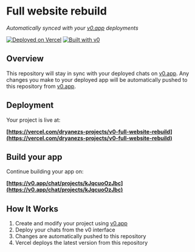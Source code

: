 # Full website rebuild

*Automatically synced with your [v0.app](https://v0.app) deployments*

[![Deployed on Vercel](https://img.shields.io/badge/Deployed%20on-Vercel-black?style=for-the-badge&logo=vercel)](https://vercel.com/dryanezs-projects/v0-full-website-rebuild)
[![Built with v0](https://img.shields.io/badge/Built%20with-v0.app-black?style=for-the-badge)](https://v0.app/chat/projects/kJqcuoOzJbc)

## Overview

This repository will stay in sync with your deployed chats on [v0.app](https://v0.app).
Any changes you make to your deployed app will be automatically pushed to this repository from [v0.app](https://v0.app).

## Deployment

Your project is live at:

**[https://vercel.com/dryanezs-projects/v0-full-website-rebuild](https://vercel.com/dryanezs-projects/v0-full-website-rebuild)**

## Build your app

Continue building your app on:

**[https://v0.app/chat/projects/kJqcuoOzJbc](https://v0.app/chat/projects/kJqcuoOzJbc)**

## How It Works

1. Create and modify your project using [v0.app](https://v0.app)
2. Deploy your chats from the v0 interface
3. Changes are automatically pushed to this repository
4. Vercel deploys the latest version from this repository
